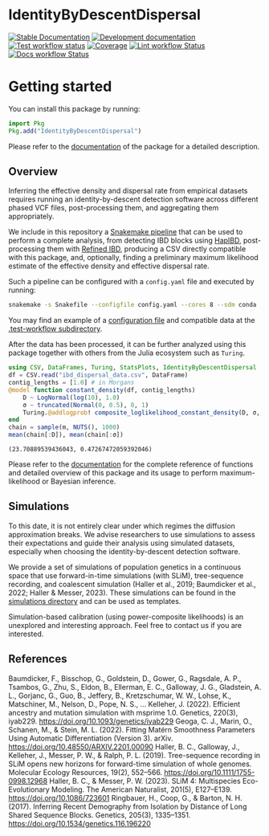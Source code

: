 # IdentityByDescentDispersal

[![Stable Documentation](https://img.shields.io/badge/docs-stable-blue.svg)](https://currocam.github.io/IdentityByDescentDispersal.jl/stable)
[![Development documentation](https://img.shields.io/badge/docs-dev-blue.svg)](https://currocam.github.io/IdentityByDescentDispersal.jl/dev)
[![Test workflow status](https://github.com/currocam/IdentityByDescentDispersal.jl/actions/workflows/Test.yml/badge.svg?branch=main)](https://github.com/currocam/IdentityByDescentDispersal.jl/actions/workflows/Test.yml?query=branch%3Amain)
[![Coverage](https://codecov.io/gh/currocam/IdentityByDescentDispersal.jl/branch/main/graph/badge.svg)](https://codecov.io/gh/currocam/IdentityByDescentDispersal.jl)
[![Lint workflow Status](https://github.com/currocam/IdentityByDescentDispersal.jl/actions/workflows/Lint.yml/badge.svg?branch=main)](https://github.com/currocam/IdentityByDescentDispersal.jl/actions/workflows/Lint.yml?query=branch%3Amain)
[![Docs workflow Status](https://github.com/currocam/IdentityByDescentDispersal.jl/actions/workflows/Docs.yml/badge.svg?branch=main)](https://github.com/currocam/IdentityByDescentDispersal.jl/actions/workflows/Docs.yml?query=branch%3Amain)

# Getting started

You can install this package by running:

```julia
import Pkg
Pkg.add("IdentityByDescentDispersal")
```

Please refer to the [documentation](https://currocam.github.io/IdentityByDescentDispersal.jl) of the package for a detailed description.

## Overview

Inferring the effective density and dispersal rate from empirical datasets requires running an identity-by-descent detection software across different phased VCF files, post-processing them, and aggregating them appropriately.

We include in this repository a [Snakemake pipeline](Snakefile) that can be used to perform a complete analysis, from detecting IBD blocks using [HapIBD](https://github.com/browning-lab/hap-ibd), post-processing them with [Refined IBD](https://faculty.washington.edu/browning/refined-ibd.html), producing a CSV directly compatible with this package, and, optionally, finding a preliminary maximum likelihood estimate of the effective density and effective dispersal rate.

Such a pipeline can be configured with a `config.yaml` file and executed by running:

```bash
snakemake -s Snakefile --configfile config.yaml --cores 8 --sdm conda
```

You may find an example of a [configuration file](.test-workflow/config.yaml) and compatible data at the [.test-workflow subdirectory](.test-workflow).

After the data has been processed, it can be further analyzed using this package together with others from the Julia ecosystem such as `Turing`.

```julia
using CSV, DataFrames, Turing, StatsPlots, IdentityByDescentDispersal
df = CSV.read("ibd_dispersal_data.csv", DataFrame)
contig_lengths = [1.0] # in Morgans
@model function constant_density(df, contig_lengths)
    D ~ LogNormal(log(10), 1.0)
    σ ~ truncated(Normal(0, 0.5), 0, 1)
    Turing.@addlogprob! composite_loglikelihood_constant_density(D, σ, df, contig_lengths)
end
chain = sample(m, NUTS(), 1000)
mean(chain[:D]), mean(chain[:σ])
```

```
(23.70889539436043, 0.47267472059392046)
```

Please refer to the [documentation](https://currocam.github.io/IdentityByDescentDispersal.jl/dev/) for the complete reference of functions and detailed overview of this package and its usage to perform maximum-likelihood or Bayesian inference.

## Simulations

To this date, it is not entirely clear under which regimes the diffusion approximation breaks. We advise researchers to use simulations to assess their expectations and guide their analysis using simulated datasets, especially when choosing the identity-by-descent detection software.

We provide a set of simulations of population genetics in a continuous space that use forward-in-time simulations (with SLiM), tree-sequence recording, and coalescent simulation (Haller et al., 2019; Baumdicker et al., 2022; Haller & Messer, 2023). These simulations can be found in the [simulations directory](simulations/README.md) and can be used as templates.

Simulation-based calibration (using power-composite likelihoods) is an unexplored and interesting approach. Feel free to contact us if you are interested.

## References

Baumdicker, F., Bisschop, G., Goldstein, D., Gower, G., Ragsdale, A. P., Tsambos, G., Zhu, S., Eldon, B., Ellerman, E. C., Galloway, J. G., Gladstein, A. L., Gorjanc, G., Guo, B., Jeffery, B., Kretzschumar, W. W., Lohse, K., Matschiner, M., Nelson, D., Pope, N. S., … Kelleher, J. (2022). Efficient ancestry and mutation simulation with msprime 1.0. Genetics, 220(3), iyab229. https://doi.org/10.1093/genetics/iyab229
Geoga, C. J., Marin, O., Schanen, M., & Stein, M. L. (2022). Fitting Matérn Smoothness Parameters Using Automatic Differentiation (Version 3). arXiv. https://doi.org/10.48550/ARXIV.2201.00090
Haller, B. C., Galloway, J., Kelleher, J., Messer, P. W., & Ralph, P. L. (2019). Tree-sequence recording in SLiM opens new horizons for forward-time simulation of whole genomes. Molecular Ecology Resources, 19(2), 552–566. https://doi.org/10.1111/1755-0998.12968
Haller, B. C., & Messer, P. W. (2023). SLiM 4: Multispecies Eco-Evolutionary Modeling. The American Naturalist, 201(5), E127–E139. https://doi.org/10.1086/723601
Ringbauer, H., Coop, G., & Barton, N. H. (2017). Inferring Recent Demography from Isolation by Distance of Long Shared Sequence Blocks. Genetics, 205(3), 1335–1351. https://doi.org/10.1534/genetics.116.196220
